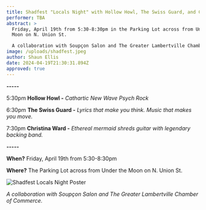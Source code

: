 ```yaml
---
title: Shadfest "Locals Night" with Hollow Howl, The Swiss Guard, and Christina Ward
performer: TBA
abstract: >
  Friday, April 19th from 5:30-8:30pm in the Parking Lot across from Under the
  Moon on N. Union St. 

  A collaboration with Soupçon Salon and The Greater Lambertville Chamber of Commerce. 
image: /uploads/shadfest.jpeg
author: Shaun Ellis
date: 2024-04-19T21:30:31.894Z
approved: true
---
```

**\-﻿----**

5:30pm  **Hollow Howl -** *Cathartic New Wave Psych Rock*

6:30pm  **The Swiss Guard -** *Lyrics that make you think. Music that makes you move.*

7:30pm  **Christina Ward -** *Ethereal mermaid shreds guitar with legendary backing band.* 

**\-﻿----**

**When?**  Friday, April 19th from 5:30-8:30pm 

**Where?** The Parking Lot across from Under the Moon on N. Union St.

![Shadfest Locals Night Poster](/uploads/shadfest-locals-night2.jpg "Shadfest Locals Night Poster")

*A collaboration with Soupçon Salon and The Greater Lambertville Chamber of Commerce.*